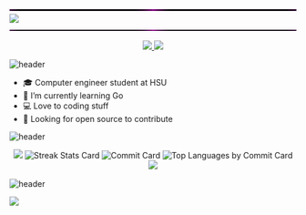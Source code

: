 <img src="https://github.com/huynlx/huynlx/blob/main/assets/lightning.gif" width="1200" height="3">
<img align="center" src="https://readme-typing-svg.herokuapp.com?size=69&color=FFFFFF&background=2e3440&center=true&vCenter=true&center=true&vCenter=true&width=1100&height=100&lines=Hi+there%2C+it's+Amirreza!">
<img src="https://github.com/huynlx/huynlx/blob/main/assets/lightning.gif" width="1200" height="2">

<br>


<p align="center">
  <a href="https://skillicons.dev">
    <img src="https://skillicons.dev/icons?i=github,git,linux,bash,cpp,docker,javascript,vscode,postgres,atom,django,python" />
    <img src="https://skillicons.dev/icons?i=ai,regex,cs,css,html,bots,flask,mysql,matlab,tensorflow" />
  </a>
</p>


![header](https://capsule-render.vercel.app/api?type=rect&color=gradient&height=3)


- 🎓 Computer engineer student at HSU
- 🌱 I’m currently learning Go
- 💻 Love to coding stuff
- 🤔 Looking for open source to contribute

![header](https://capsule-render.vercel.app/api?type=rect&color=gradient&height=3)



<p align="center">
  <div align=center>
    <img width="400" src="https://github-readme-stats.vercel.app/api?username=amirreza-zeraati&show_icons=true&theme=nord&hide_border=true">
    <img width="425" src="https://github-readme-streak-stats.herokuapp.com?user=amirreza-zeraati&theme=nord&hide_border=true&date_format=M%20j%5B%2C%20Y%5D" alt="Streak Stats Card">
    <img width="275" src="http://github-profile-summary-cards.vercel.app/api/cards/productive-time?username=amirreza-zeraati&theme=nord_dark&utcOffset=8" alt="Commit Card">
    <img width="275" src="http://github-profile-summary-cards.vercel.app/api/cards/most-commit-language?username=amirreza-zeraati&theme=nord_dark" alt="Top Languages by Commit Card">
    <img src="https://github-readme-stats.vercel.app/api/top-langs/?username=amirreza-zeraati&layout=compact&theme=nord">
  </div>


![header](https://capsule-render.vercel.app/api?type=rect&color=gradient&height=3)


[![](https://github-readme-activity-graph.vercel.app/graph?username=amirreza-zeraati&hide_border=true&theme=nord)](https://github.com/amirreza-zeraati?tab=repositories)
